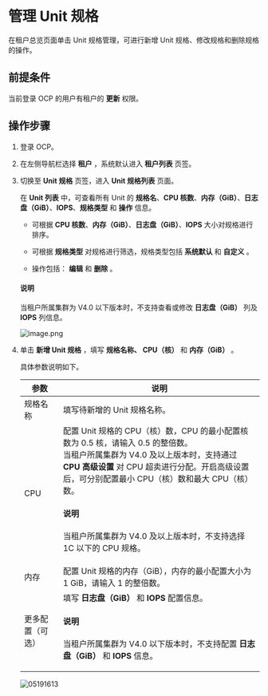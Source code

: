 # 管理 Unit 规格

在租户总览页面单击 Unit 规格管理，可进行新增 Unit 规格、修改规格和删除规格的操作。

## 前提条件

当前登录 OCP 的用户有租户的 **更新** 权限。

## 操作步骤

1. 登录 OCP。

2. 在左侧导航栏选择 **租户** ，系统默认进入 **租户列表** 页签。

3. 切换至 **Unit 规格** 页签，进入 **Unit 规格列表** 页面。

   在 **Unit 列表** 中，可查看所有 Unit 的 **规格名**、**CPU 核数**、**内存（GiB）**、**日志盘（GiB）**、**IOPS**、**规格类型** 和 **操作** 信息。

   * 可根据 **CPU 核数**、**内存（GiB）**、**日志盘（GiB）**、**IOPS** 大小对规格进行排序。

   * 可根据 **规格类型** 对规格进行筛选，规格类型包括 **系统默认** 和 **自定义** 。

   * 操作包括： **编辑** 和 **删除** 。

    <main id="notice" type='explain'>
    <h4>说明</h4>
    <p>当租户所属集群为 V4.0 以下版本时，不支持查看或修改 <b>日志盘（GiB）</b> 列及 <b>IOPS</b> 列信息。</p>
    </main>

   ![image.png](https://obbusiness-private.oss-cn-shanghai.aliyuncs.com/doc/img/ocp/430/unit%E8%A7%84%E6%A0%BC%E5%88%97%E8%A1%A8.png)

4. 单击 **新增 Unit 规格** ，填写 **规格名称、 CPU（核）** 和 **内存（GiB）** 。

   具体参数说明如下。

   |  参数  |  说明  |
   |--------|--------|
   |  规格名称  |  填写待新增的 Unit 规格名称。   |
   |  CPU  |  配置 Unit 规格的 CPU（核）数，CPU 的最小配置核数为 0.5 核，请输入 0.5 的整倍数。<br>当租户所属集群为 V4.0 及以上版本时，支持通过 **CPU 高级设置** 对 CPU 超卖进行分配。开启高级设置后，可分别配置最小 CPU（核）数和最大 CPU（核）数。<main id="notice" type='explain'><h4>说明</h4><p>当租户所属集群为 V4.0 及以上版本时，不支持选择 1C 以下的 CPU 规格。</p></main>   |
   |  内存  |  配置 Unit 规格的内存（GiB），内存的最小配置大小为 1 GiB，请输入 1 的整倍数。   |
   |  更多配置（可选）  | 填写 **日志盘（GiB）** 和 **IOPS** 配置信息。<main id="notice" type='explain'><h4>说明</h4><p>当租户所属集群为 V4.0 以下版本时，不支持配置 <b>日志盘（GiB）</b> 和 <b>IOPS</b> 信息。</p></main>   |

   ![05191613](https://obbusiness-private.oss-cn-shanghai.aliyuncs.com/doc/img/ocp/430/%E6%96%B0%E5%A2%9Eunit%E8%A7%84%E6%A0%BC.png)
